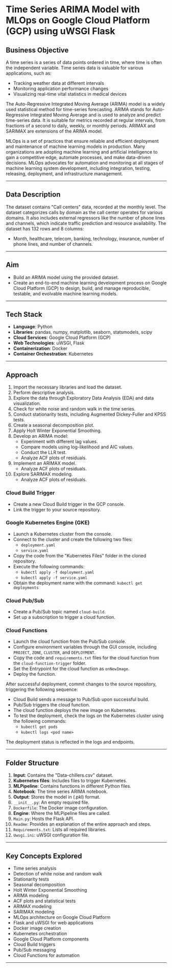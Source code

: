 # Time Series ARIMA Model with MLOps on Google Cloud Platform (GCP) using uWSGI Flask

## Business Objective

A time series is a series of data points ordered in time, where time is often the independent variable. Time series data is valuable for various applications, such as:

- Tracking weather data at different intervals
- Monitoring application performance changes
- Visualizing real-time vital statistics in medical devices

The Auto-Regressive Integrated Moving Average (ARIMA) model is a widely used statistical method for time-series forecasting. ARIMA stands for Auto-Regressive Integrated Moving Average and is used to analyze and predict time-series data. It is suitable for metrics recorded at regular intervals, from fractions of a second to daily, weekly, or monthly periods. ARIMAX and SARIMAX are extensions of the ARIMA model.

MLOps is a set of practices that ensure reliable and efficient deployment and maintenance of machine learning models in production. Many organizations are adopting machine learning and artificial intelligence to gain a competitive edge, automate processes, and make data-driven decisions. MLOps advocates for automation and monitoring at all stages of machine learning system development, including integration, testing, releasing, deployment, and infrastructure management.

---

## Data Description

The dataset contains "Call centers" data, recorded at the monthly level. The dataset categorizes calls by domain as the call center operates for various domains. It also includes external regressors like the number of phone lines and channels, which indicate traffic prediction and resource availability. The dataset has 132 rows and 8 columns:

- Month, healthcare, telecom, banking, technology, insurance, number of phone lines, and number of channels.

---

## Aim

- Build an ARIMA model using the provided dataset.
- Create an end-to-end machine learning development process on Google Cloud Platform (GCP) to design, build, and manage reproducible, testable, and evolvable machine learning models.

---

## Tech Stack

- **Language**: Python
- **Libraries**: pandas, numpy, matplotlib, seaborn, statsmodels, scipy
- **Cloud Services**: Google Cloud Platform (GCP)
- **Web Technologies**: uWSGI, Flask
- **Containerization**: Docker
- **Container Orchestration**: Kubernetes

---

## Approach

1. Import the necessary libraries and load the dataset.
2. Perform descriptive analysis.
3. Explore the data through Exploratory Data Analysis (EDA) and data visualization.
4. Check for white noise and random walk in the time series.
5. Conduct stationarity tests, including Augmented Dickey-Fuller and KPSS tests.
6. Create a seasonal decomposition plot.
7. Apply Holt Winter Exponential Smoothing.
8. Develop an ARIMA model:
    - Experiment with different lag values.
    - Compare models using log-likelihood and AIC values.
    - Conduct the LLR test.
    - Analyze ACF plots of residuals.
9. Implement an ARIMAX model.
    - Analyze ACF plots of residuals.
10. Explore SARIMAX modeling.
    - Analyze ACF plots of residuals.

### Cloud Build Trigger

- Create a new Cloud Build trigger in the GCP console.
- Link the trigger to your source repository.

### Google Kubernetes Engine (GKE)

- Launch a Kubernetes cluster from the console.
- Connect to the cluster and create the following two files:
  - `deployment.yaml`
  - `service.yaml`
- Copy the code from the "Kubernetes Files" folder in the cloned repository.
- Execute the following commands:
  - `kubectl apply -f deployment.yaml`
  - `kubectl apply -f service.yaml`
- Obtain the deployment name with the command: `kubectl get deployments`

### Cloud Pub/Sub

- Create a Pub/Sub topic named `cloud-build`.
- Set up a subscription to trigger a cloud function.

### Cloud Functions

- Launch the cloud function from the Pub/Sub console.
- Configure environment variables through the GUI console, including `PROJECT`, `ZONE`, `CLUSTER`, and `DEPLOYMENT`.
- Copy the code and `requirements.txt` files for the cloud function from the `cloud-function-trigger` folder.
- Set the Entrypoint for the cloud function as `onNewImage`.
- Deploy the function.

After successful deployment, commit changes to the source repository, triggering the following sequence:

- Cloud Build sends a message to Pub/Sub upon successful build.
- Pub/Sub triggers the cloud function.
- The cloud function deploys the new image on Kubernetes.
- To test the deployment, check the logs on the Kubernetes cluster using the following commands:
  - `kubectl get pods`
  - `kubectl logs <pod name>`

The deployment status is reflected in the logs and endpoints.

---

## Folder Structure

1. **Input**: Contains the "Data-chillers.csv" dataset.
2. **Kubernetes files**: Includes files to trigger Kubernetes.
3. **MLPipeline**: Contains functions in different Python files.
4. **Notebook**: The time series ARIMA notebook.
5. **Output**: Stores the model in (.pkl) format.
6. `__init__.py`: An empty required file.
7. `Dockerfile`: The Docker image configuration.
8. **Engine**: Where the MLPipeline files are called.
9. `Main.py`: Hosts the Flask API.
10. `Readme`: Provides an explanation of the entire approach and steps.
11. `Requirements.txt`: Lists all required libraries.
12. `Uwsgi.ini`: uWSGI configuration file.

---

## Key Concepts Explored

- Time series analysis
- Detection of white noise and random walk
- Stationarity tests
- Seasonal decomposition
- Holt Winter Exponential Smoothing
- ARIMA modeling
- ACF plots and statistical tests
- ARIMAX modeling
- SARIMAX modeling
- MLOps architecture on Google Cloud Platform
- Flask and uWSGI for web applications
- Docker image creation
- Kubernetes orchestration
- Google Cloud Platform components
- Cloud Build triggers
- Pub/Sub messaging
- Cloud Functions for automation

---


